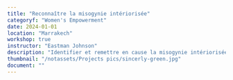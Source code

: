 ```yaml
---
title: "Reconnaître la misogynie intériorisée"
categoryf: "Women's Empowerment"
date: 2024-01-01
location: "Marrakech"
workshop: true
instructor: "Eastman Johnson"
description: "Identifier et remettre en cause la misogynie intériorisée."
thumbnail: "/notassets/Projects pics/sincerly-green.jpg"
document: ""
---
```

